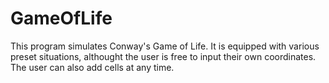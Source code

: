 # GameOfLife
This program simulates Conway's Game of Life. It is equipped with various preset situations, althought the user is free to input their own coordinates. The user can also add cells at any time.
